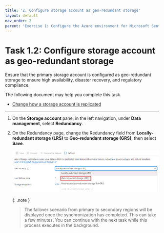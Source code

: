 ```yaml
---
title: '2. Configure storage account as geo-redundant storage'
layout: default
nav_order: 2
parent: 'Exercise 1: Configure the Azure environment for Microsoft Sentinel'
---
```


# Task 1.2: Configure storage account as geo-redundant storage

Ensure that the primary storage account is configured as geo-redundant storage to ensure high availability, disaster recovery, and regulatory compliance.

The following document may help you complete this task.

- [Change how a storage account is replicated](https://learn.microsoft.com/en-us/azure/storage/common/redundancy-migration?tabs=portal)  

---

1. On the **Storage account** pane, in the left navigation, under **Data management**, select **Redundancy**.

1. On the Redundancy page, change the Redundancy field from **Locally-redundant storage (LRS)** to **Geo-redundant storage (GRS)**, then select **Save**.

    ![redundancygrs.png](../media/redundancygrs.png)

    {: .note }
    > The failover scenario from primary to secondary regions will be displayed once the synchronization has completed. This can take a few minutes.  You can continue with the next task while this process executes in the background.
